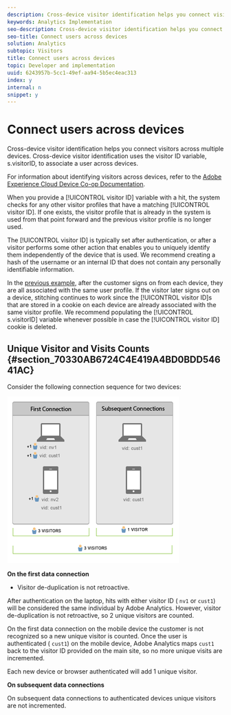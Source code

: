 ```yaml
---
description: Cross-device visitor identification helps you connect visitors across multiple devices. Cross-device visitor identification uses the visitor ID variable, s.visitorID, to associate a user across devices.
keywords: Analytics Implementation
seo-description: Cross-device visitor identification helps you connect visitors across multiple devices. Cross-device visitor identification uses the visitor ID variable, s.visitorID, to associate a user across devices.
seo-title: Connect users across devices
solution: Analytics
subtopic: Visitors
title: Connect users across devices
topic: Developer and implementation
uuid: 6243957b-5cc1-49ef-aa94-5b5ec4eac313
index: y
internal: n
snippet: y
---
```


# Connect users across devices

Cross-device visitor identification helps you connect visitors across multiple devices. Cross-device visitor identification uses the visitor ID variable, s.visitorID, to associate a user across devices.

For information about identifying visitors across devices, refer to the [Adobe Experience Cloud Device Co-op Documentation](https://marketing.adobe.com/resources/help/en_US/mcdc/).

When you provide a [!UICONTROL visitor ID] variable with a hit, the system checks for any other visitor profiles that have a matching [!UICONTROL visitor ID]. If one exists, the visitor profile that is already in the system is used from that point forward and the previous visitor profile is no longer used.

The [!UICONTROL visitor ID] is typically set after authentication, or after a visitor performs some other action that enables you to uniquely identify them independently of the device that is used. We recommend creating a hash of the username or an internal ID that does not contain any personally identifiable information.

In the [previous example](../../../implement/js-implementation/xdevice-visid/xdevice-connecting.md), after the customer signs on from each device, they are all associated with the same user profile. If the visitor later signs out on a device, stitching continues to work since the [!UICONTROL visitor ID]s that are stored in a cookie on each device are already associated with the same visitor profile. We recommend populating the [!UICONTROL s.visitorID] variable whenever possible in case the [!UICONTROL visitor ID] cookie is deleted.

## Unique Visitor and Visits Counts {#section_70330AB6724C4E419A4BD0BDD54641AC}

Consider the following connection sequence for two devices: 

![](assets/xdevice-counts.png)

**On the first data connection**

* Visitor de-duplication is not retroactive.

After authentication on the laptop, hits with either visitor ID ( `nv1` or `cust1`) will be considered the same individual by Adobe Analytics. However, visitor de-duplication is not retroactive, so 2 unique visitors are counted.

On the first data connection on the mobile device the customer is not recognized so a new unique visitor is counted. Once the user is authenticated ( `cust1`) on the mobile device, Adobe Analytics maps `cust1` back to the visitor ID provided on the main site, so no more unique visits are incremented.

Each new device or browser authenticated will add 1 unique visitor.

**On subsequent data connections**

On subsequent data connections to authenticated devices unique visitors are not incremented. 
